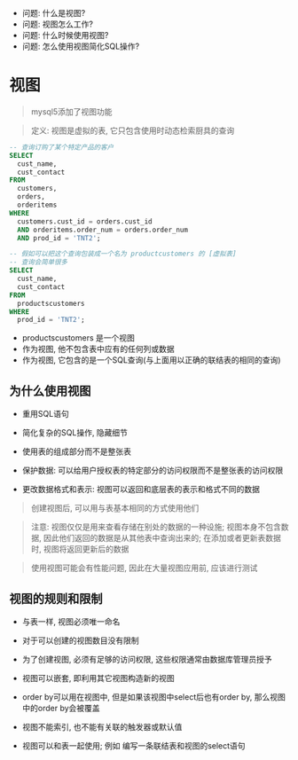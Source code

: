+ 问题: 什么是视图?
+ 问题: 视图怎么工作?
+ 问题: 什么时候使用视图?
+ 问题: 怎么使用视图简化SQL操作?

# 视图

> mysql5添加了视图功能

> 定义: 视图是虚拟的表, 它只包含使用时动态检索厨具的查询

```sql
-- 查询订购了某个特定产品的客户
SELECT
  cust_name,
  cust_contact
FROM
  customers,
  orders,
  orderitems
WHERE
  customers.cust_id = orders.cust_id
  AND orderitems.order_num = orders.order_num
  AND prod_id = 'TNT2';

-- 假如可以把这个查询包装成一个名为 productcustomers 的 [虚拟表]
-- 查询会简单很多
SELECT
  cust_name,
  cust_contact
FROM
  productscustomers
WHERE
  prod_id = 'TNT2';
```

+ productscustomers 是一个视图
+ 作为视图, 他不包含表中应有的任何列或数据
+ 作为视图, 它包含的是一个SQL查询(与上面用以正确的联结表的相同的查询)

## 为什么使用视图

+ 重用SQL语句

+ 简化复杂的SQL操作, 隐藏细节

+ 使用表的组成部分而不是整张表

+ 保护数据: 可以给用户授权表的特定部分的访问权限而不是整张表的访问权限

+ 更改数据格式和表示: 视图可以返回和底层表的表示和格式不同的数据

> 创建视图后, 可以用与表基本相同的方式使用他们

> 注意: 视图仅仅是用来查看存储在别处的数据的一种设施; 视图本身不包含数据, 因此他们返回的数据是从其他表中查询出来的; 在添加或者更新表数据时, 视图将返回更新后的数据

> 使用视图可能会有性能问题, 因此在大量视图应用前, 应该进行测试

## 视图的规则和限制

+ 与表一样, 视图必须唯一命名

+ 对于可以创建的视图数目没有限制

+ 为了创建视图, 必须有足够的访问权限, 这些权限通常由数据库管理员授予

+ 视图可以嵌套, 即利用其它视图构造新的视图

+ order by可以用在视图中, 但是如果该视图中select后也有order by, 那么视图中的order by会被覆盖

+ 视图不能索引, 也不能有关联的触发器或默认值

+ 视图可以和表一起使用; 例如 编写一条联结表和视图的select语句








